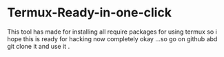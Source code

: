 # Termux-Ready-in-one-click
This tool has made for installing all require packages for using termux so i hope this is ready for hacking now completely okay ...so go on github abd git clone it and use it .  
